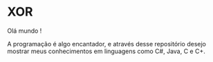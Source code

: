 # XOR

Olá mundo !

A programação é algo encantador, e através desse repositório desejo mostrar meus conhecimentos em linguagens como C#, Java, C e C+.

